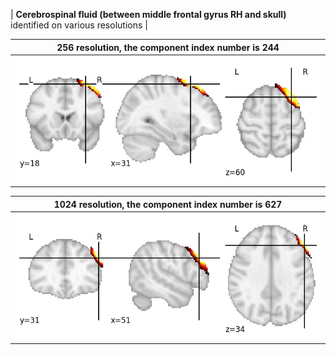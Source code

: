 


| **Cerebrospinal fluid (between middle frontal gyrus RH and skull)** identified on various resolutions |

| 256 resolution, the component index number is 244|  
|:---:|  
| ![Component 256](../256/final/244.jpg "From component 256: Cerebrospinal fluid (between middle frontal gyrus RH and skull)") |

| 1024 resolution, the component index number is 627|  
|:---:|  
| ![Component 1024](../1024/final/627.jpg "From component 1024: Cerebrospinal fluid (between middle frontal gyrus RH and skull)") |